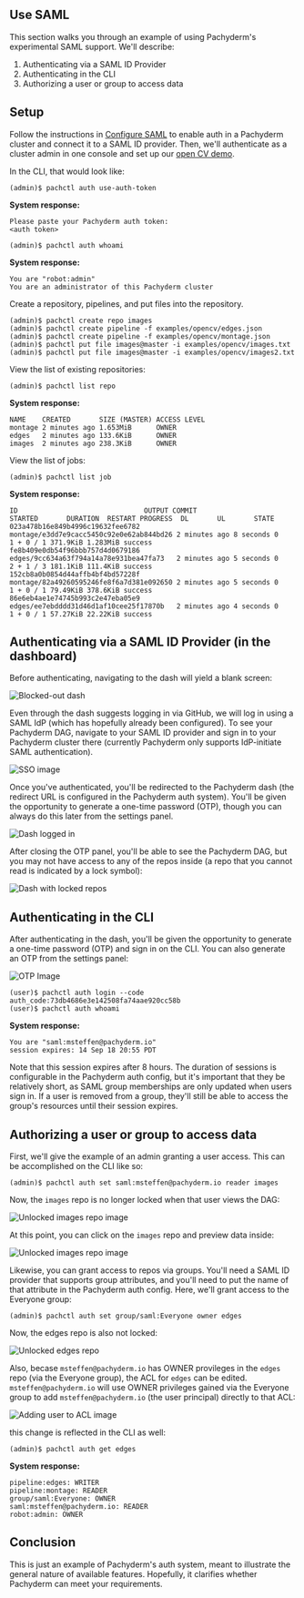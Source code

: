 ## Use SAML

This section walks you through an example of using Pachyderm's experimental SAML
support. We'll describe:

1. Authenticating via a SAML ID Provider
1. Authenticating in the CLI
1. Authorizing a user or group to access data

## Setup

Follow the instructions in [Configure SAML](saml_setup.md) to enable auth in a
Pachyderm cluster and connect it to a SAML ID provider. Then, we'll authenticate
as a cluster admin in one console and set up our [open CV
demo](https://github.com/pachyderm/pachyderm/blob/1.13.x/examples/opencv/README.md).

In the CLI, that would look like:

```
(admin)$ pachctl auth use-auth-token
```

**System response:**

```shell
Please paste your Pachyderm auth token:
<auth token>
```

```shell
(admin)$ pachctl auth whoami
```

**System response:**

```shell
You are "robot:admin"
You are an administrator of this Pachyderm cluster
```

Create a repository, pipelines, and put files into the
repository.

```shell
(admin)$ pachctl create repo images
(admin)$ pachctl create pipeline -f examples/opencv/edges.json
(admin)$ pachctl create pipeline -f examples/opencv/montage.json
(admin)$ pachctl put file images@master -i examples/opencv/images.txt
(admin)$ pachctl put file images@master -i examples/opencv/images2.txt
```

View the list of existing repositories:

```shell
(admin)$ pachctl list repo
```

**System response:**

```shell
NAME    CREATED       SIZE (MASTER) ACCESS LEVEL
montage 2 minutes ago 1.653MiB      OWNER
edges   2 minutes ago 133.6KiB      OWNER
images  2 minutes ago 238.3KiB      OWNER
```

View the list of jobs:

```shell
(admin)$ pachctl list job
```

**System response:**

```shell
ID                               OUTPUT COMMIT                            STARTED       DURATION  RESTART PROGRESS  DL       UL       STATE
023a478b16e849b4996c19632fee6782 montage/e3dd7e9cacc5450c92e0e62ab844bd26 2 minutes ago 8 seconds 0       1 + 0 / 1 371.9KiB 1.283MiB success
fe8b409e0db54f96bbb757d4d0679186 edges/9cc634a63f794a14a78e931bea47fa73   2 minutes ago 5 seconds 0       2 + 1 / 3 181.1KiB 111.4KiB success
152cb8a0b0854d44affb4bf4bd57228f montage/82a49260595246fe8f6a7d381e092650 2 minutes ago 5 seconds 0       1 + 0 / 1 79.49KiB 378.6KiB success
86e6eb4ae1e74745b993c2e47eba05e9 edges/ee7ebdddd31d46d1af10cee25f17870b   2 minutes ago 4 seconds 0       1 + 0 / 1 57.27KiB 22.22KiB success
```

## Authenticating via a SAML ID Provider (in the dashboard)
Before authenticating, navigating to the dash will yield a blank screen:

![Blocked-out dash](../../../assets/images/saml_log_in.png)

Even through the dash suggests logging in via GitHub, we will log in using a
SAML IdP (which has hopefully already been configured). To see your Pachyderm
DAG, navigate to your SAML ID provider and sign in to your Pachyderm cluster
there (currently Pachyderm only supports IdP-initiate SAML authentication).

![SSO image](../../../assets/images/saml_okta_with_app.png)

Once you've authenticated, you'll be redirected to the Pachyderm dash (the
redirect URL is configured in the Pachyderm auth system). You'll be given the
opportunity to generate a one-time password (OTP), though you can always do this
later from the settings panel.

![Dash logged in](../../../assets/images/saml_successfully_logged_in.png)

After closing the OTP panel, you'll be able to see the Pachyderm DAG, but you
may not have access to any of the repos inside (a repo that you cannot read is
indicated by a lock symbol):

![Dash with locked repos](../../../assets/images/saml_dag.png)

## Authenticating in the CLI
After authenticating in the dash, you'll be given the opportunity to generate a
one-time password (OTP) and sign in on the CLI. You can also generate an OTP
from the settings panel:

![OTP Image](../../../assets/images/saml_display_otp.png)

```
(user)$ pachctl auth login --code auth_code:73db4686e3e142508fa74aae920cc58b
(user)$ pachctl auth whoami
```

**System response:**

```shell
You are "saml:msteffen@pachyderm.io"
session expires: 14 Sep 18 20:55 PDT
```

Note that this session expires after 8 hours. The duration of sessions is
configurable in the Pachyderm auth config, but it's important that they be
relatively short, as SAML group memberships are only updated when users sign in.
If a user is removed from a group, they'll still be able to access the group's
resources until their session expires.

## Authorizing a user or group to access data

First, we'll give the example of an admin granting a user access. This can be
accomplished on the CLI like so:

```
(admin)$ pachctl auth set saml:msteffen@pachyderm.io reader images
```

Now, the `images` repo is no longer locked when that user views the DAG:

![Unlocked images repo image](../../../assets/images/saml_dag_images_readable.png)

At this point, you can click on the `images` repo and preview data inside:

![Unlocked images repo image](../../../assets/images/saml_dag_reading_from_images.png)

Likewise, you can grant access to repos via groups. You'll need a SAML ID
provider that supports group attributes, and you'll need to put the name of that
attribute in the Pachyderm auth config. Here, we'll grant access to the Everyone
group:

```
(admin)$ pachctl auth set group/saml:Everyone owner edges
```

Now, the edges repo is also not locked:

![Unlocked edges repo](../../../assets/images/saml_dag_images_and_edges_readable.png)

Also, becase `msteffen@pachyderm.io` has OWNER provileges in the `edges` repo
(via the Everyone group), the ACL for `edges` can be edited.
`msteffen@pachyderm.io` will use OWNER privileges gained via the Everyone group
to add `msteffen@pachyderm.io` (the user principal) directly to that ACL:

![Adding user to ACL image](../../../assets/images/saml_editing_acl.png)

this change is reflected in the CLI as well:

```shell
(admin)$ pachctl auth get edges
```

**System response:**

```shell
pipeline:edges: WRITER
pipeline:montage: READER
group/saml:Everyone: OWNER
saml:msteffen@pachyderm.io: READER
robot:admin: OWNER
```

## Conclusion

This is just an example of Pachyderm's auth system, meant to illustrate the
general nature of available features. Hopefully, it clarifies whether Pachyderm
can meet your requirements.
